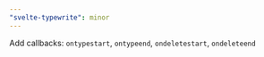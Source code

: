 ```yaml
---
"svelte-typewrite": minor
---
```


Add callbacks: `ontypestart`, `ontypeend`, `ondeletestart`, `ondeleteend`

